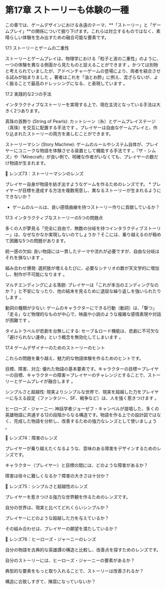 # 第17章 ストーリーも体験の一種

この章では、ゲームデザインにおける永遠のテーマ、**「ストーリー」と「ゲームプレイ」**の関係について掘り下げます。これらは対立するものではなく、素晴らしい体験を生み出すための融合可能な要素です。

17.1 ストーリーとゲームの二重性

ストーリーとゲームプレイは、物理学における「粒子と波の二重性」のように、一つの体験を異なる側面から見たものと捉えることができます 。かつては別物と考えられていましたが、アドベンチャーゲームの登場により、両者を結合させる試みが始まりました 。著者はこれを「油とお酢」に例え、混ざらないが、よく振ることで最高のドレッシングになる、と表現しています 。

17.2 実践的な2つの手法

インタラクティブなストーリーを実現する上で、現在主流となっている手法は大きく2つあります。

真珠の首飾り (String of Pearls): カットシーン（糸）とゲームプレイステージ（真珠）を交互に配置する手法です 。プレイヤーは自由なゲームプレイと、作り込まれたストーリーの両方を楽しむことができます。

ストーリーマシン (Story Machine): ゲームのルールやシステム自体が、プレイヤーにユニークな物語を体験させる装置として機能する手法です 。『ザ・シムズ』や『Minecraft』が良い例で、明確な作者がいなくても、プレイヤーの数だけ物語が生まれます。

💎 レンズ73：ストーリーマシンのレンズ

プレイヤー自身が物語を紡ぎ出すようなゲームを作るためのレンズです。 * プレイヤーが目標を達成する方法を複数用意し、異なるストーリーが生まれるようにできないか？

* ゲームのルールは、良い感情曲線を持つストーリー作りに貢献しているか？

17.3 インタラクティブなストーリーの5つの問題点

多くの人が夢見る「完全に自由で、無数の分岐を持つインタラクティブストーリー」は、なぜなかなか実現しないのでしょうか？そこには、乗り越えるのが極めて困難な5つの問題があります。

統一感の欠如: 良い物語には一貫したテーマや流れが必要ですが、自由な分岐はそれを損ないます 。

組み合わせ爆発: 選択肢が増えるたびに、必要なシナリオの数が天文学的に増加し、制作が不可能になります 。

マルチエンディングによる落胆: プレイヤーは「これが本当のエンディングなのか？」と不安になったり、他の結末を見るために退屈な繰り返しを強いられたりします 。

動詞の種類が少ない: ゲームのキャラクターにできる行動（動詞）は、「撃つ」「走る」など物理的なものが中心で、映画や小説のような複雑な感情表現や対話が困難です 。

タイムトラベルが悲劇を台無しにする: セーブ＆ロード機能は、悲劇に不可欠な「避けられない運命」という概念を無効化してしまいます 。

17.4 ゲームデザイナーのためのストーリーのヒント

これらの問題を乗り越え、魅力的な物語体験を作るためのヒントです。

目標、障害、対立: 優れた物語の基本要素です。キャラクターの目標＝プレイヤーの目標、キャラクターの障害＝プレイヤーのチャレンジとすることで、ストーリーとゲームプレイが融合します 。

シンプルさと超越性: 現実よりシンプルな世界で、現実を超越した力をプレイヤーに与える設定（ファンタジー、SF、戦争など）は、人を強く惹きつけます 。

ヒーローズ・ジャーニー: 神話学者ジョーゼフ・キャンベルが提唱した、多くの英雄物語に共通する12の段階からなる構造です。物語を作る上での設計図ではなく、完成した物語を分析し、改善するための強力なレンズとして使いましょう 。

💎 レンズ74：障害のレンズ

プレイヤーが乗り越えたくなるような、意味のある障害をデザインするためのレンズです。

キャラクター（プレイヤー）と目標の間には、どのような障害があるか？

障害は徐々に難しくなるか？障害の大きさは十分か？

💎 レンズ75：シンプルさと超越性のレンズ

プレイヤーを惹きつける強力な世界観を作るためのレンズです。

自分の世界は、現実と比べてどれくらいシンプルか？

プレイヤーにどのような超越した力を与えているか？

その組み合わせは、プレイヤーの願望を満たしているか？

💎 レンズ76：ヒーローズ・ジャーニーのレンズ

自分の物語を古典的な英雄譚の構造と比較し、改善点を探すためのレンズです。

自分のストーリーには、ヒーローズ・ジャーニーの要素があるか？

典型的な要素をもっと取り入れることで、ストーリーは改善されるか？

構造に合致しすぎて、陳腐になっていないか？




